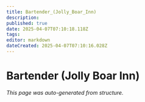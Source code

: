 ```yaml
---
title: Bartender_(Jolly_Boar_Inn)
description: 
published: true
date: 2025-04-07T07:10:18.118Z
tags: 
editor: markdown
dateCreated: 2025-04-07T07:10:16.028Z
---
```


# Bartender (Jolly Boar Inn)

*This page was auto-generated from structure.*